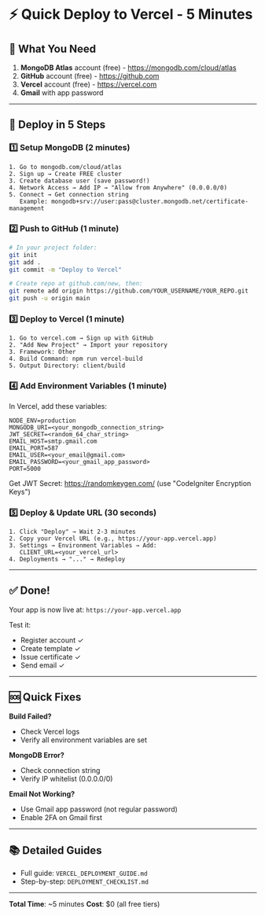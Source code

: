 # ⚡ Quick Deploy to Vercel - 5 Minutes

## 🎯 What You Need

1. **MongoDB Atlas** account (free) - https://mongodb.com/cloud/atlas
2. **GitHub** account (free) - https://github.com
3. **Vercel** account (free) - https://vercel.com
4. **Gmail** with app password

---

## 🚀 Deploy in 5 Steps

### 1️⃣ Setup MongoDB (2 minutes)

```
1. Go to mongodb.com/cloud/atlas
2. Sign up → Create FREE cluster
3. Create database user (save password!)
4. Network Access → Add IP → "Allow from Anywhere" (0.0.0.0/0)
5. Connect → Get connection string
   Example: mongodb+srv://user:pass@cluster.mongodb.net/certificate-management
```

### 2️⃣ Push to GitHub (1 minute)

```bash
# In your project folder:
git init
git add .
git commit -m "Deploy to Vercel"

# Create repo at github.com/new, then:
git remote add origin https://github.com/YOUR_USERNAME/YOUR_REPO.git
git push -u origin main
```

### 3️⃣ Deploy to Vercel (1 minute)

```
1. Go to vercel.com → Sign up with GitHub
2. "Add New Project" → Import your repository
3. Framework: Other
4. Build Command: npm run vercel-build
5. Output Directory: client/build
```

### 4️⃣ Add Environment Variables (1 minute)

In Vercel, add these variables:

```
NODE_ENV=production
MONGODB_URI=<your_mongodb_connection_string>
JWT_SECRET=<random_64_char_string>
EMAIL_HOST=smtp.gmail.com
EMAIL_PORT=587
EMAIL_USER=<your_email@gmail.com>
EMAIL_PASSWORD=<your_gmail_app_password>
PORT=5000
```

Get JWT Secret: https://randomkeygen.com/ (use "CodeIgniter Encryption Keys")

### 5️⃣ Deploy & Update URL (30 seconds)

```
1. Click "Deploy" → Wait 2-3 minutes
2. Copy your Vercel URL (e.g., https://your-app.vercel.app)
3. Settings → Environment Variables → Add:
   CLIENT_URL=<your_vercel_url>
4. Deployments → "..." → Redeploy
```

---

## ✅ Done!

Your app is now live at: `https://your-app.vercel.app`

Test it:
- Register account ✓
- Create template ✓
- Issue certificate ✓
- Send email ✓

---

## 🆘 Quick Fixes

**Build Failed?**
- Check Vercel logs
- Verify all environment variables are set

**MongoDB Error?**
- Check connection string
- Verify IP whitelist (0.0.0.0/0)

**Email Not Working?**
- Use Gmail app password (not regular password)
- Enable 2FA on Gmail first

---

## 📚 Detailed Guides

- Full guide: `VERCEL_DEPLOYMENT_GUIDE.md`
- Step-by-step: `DEPLOYMENT_CHECKLIST.md`

---

**Total Time**: ~5 minutes
**Cost**: $0 (all free tiers)
